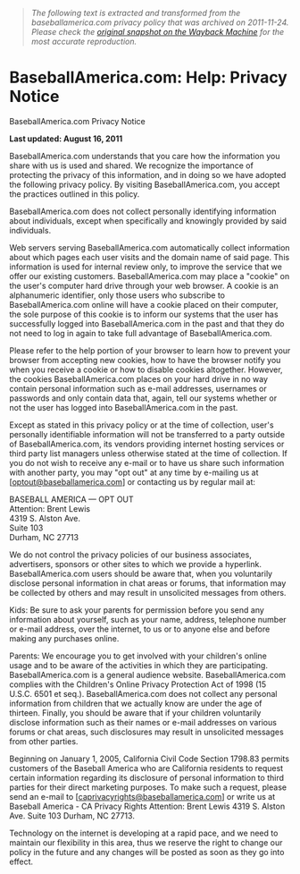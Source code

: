 > *The following text is extracted and transformed from the baseballamerica.com privacy policy that was archived on 2011-11-24. Please check the [original snapshot on the Wayback Machine](https://web.archive.org/web/20111124013105id_/http%3A//www.baseballamerica.com/help/privacy.html) for the most accurate reproduction.*

# BaseballAmerica.com: Help: Privacy Notice

BaseballAmerica.com Privacy Notice

**Last updated: August 16, 2011**

BaseballAmerica.com understands that you care how the information you share with us is used and shared. We recognize the importance of protecting the privacy of this information, and in doing so we have adopted the following privacy policy. By visiting BaseballAmerica.com, you accept the practices outlined in this policy.

BaseballAmerica.com does not collect personally identifying information about individuals, except when specifically and knowingly provided by said individuals.

Web servers serving BaseballAmerica.com automatically collect information about which pages each user visits and the domain name of said page. This information is used for internal review only, to improve the service that we offer our existing customers. BaseballAmerica.com may place a "cookie" on the user's computer hard drive through your web browser. A cookie is an alphanumeric identifier, only those users who subscribe to BaseballAmerica.com online will have a cookie placed on their computer, the sole purpose of this cookie is to inform our systems that the user has successfully logged into BaseballAmerica.com in the past and that they do not need to log in again to take full advantage of BaseballAmerica.com.

Please refer to the help portion of your browser to learn how to prevent your browser from accepting new cookies, how to have the browser notify you when you receive a cookie or how to disable cookies altogether. However, the cookies BaseballAmerica.com places on your hard drive in no way contain personal information such as e-mail addresses, usernames or passwords and only contain data that, again, tell our systems whether or not the user has logged into BaseballAmerica.com in the past.

Except as stated in this privacy policy or at the time of collection, user's personally identifiable information will not be transferred to a party outside of BaseballAmerica.com, its vendors providing internet hosting services or third party list managers unless otherwise stated at the time of collection. If you do not wish to receive any e-mail or to have us share such information with another party, you may "opt out" at any time by e-mailing us at [[optout@baseballamerica.com](mailto:optout@baseballamerica.com)] or contacting us by regular mail at:

BASEBALL AMERICA — OPT OUT  
Attention: Brent Lewis  
4319 S. Alston Ave.  
Suite 103  
Durham, NC 27713

We do not control the privacy policies of our business associates, advertisers, sponsors or other sites to which we provide a hyperlink. BaseballAmerica.com users should be aware that, when you voluntarily disclose personal information in chat areas or forums, that information may be collected by others and may result in unsolicited messages from others.

Kids: Be sure to ask your parents for permission before you send any information about yourself, such as your name, address, telephone number or e-mail address, over the internet, to us or to anyone else and before making any purchases online.

Parents: We encourage you to get involved with your children's online usage and to be aware of the activities in which they are participating. BaseballAmerica.com is a general audience website. BaseballAmerica.com complies with the Children's Online Privacy Protection Act of 1998 (15 U.S.C. 6501 et seq.). BaseballAmerica.com does not collect any personal information from children that we actually know are under the age of thirteen. Finally, you should be aware that if your children voluntarily disclose information such as their names or e-mail addresses on various forums or chat areas, such disclosures may result in unsolicited messages from other parties.

Beginning on January 1, 2005, California Civil Code Section 1798.83 permits customers of the Baseball America who are California residents to request certain information regarding its disclosure of personal information to third parties for their direct marketing purposes. To make such a request, please send an e-mail to [[caprivacyrights@baseballamerica.com](mailto:caprivacyrights@baseballamerica.com)] or write us at Baseball America - CA Privacy Rights Attention: Brent Lewis 4319 S. Alston Ave. Suite 103 Durham, NC 27713.

Technology on the internet is developing at a rapid pace, and we need to maintain our flexibility in this area, thus we reserve the right to change our policy in the future and any changes will be posted as soon as they go into effect. 
